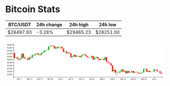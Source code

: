 # Bitcoin Stats

BTC/USDT|24h change|24h high|24h low|
|---|---|---|---|
|$28497.93|-3.28%|$29465.23|$28251.00|

<img src="./chart.svg">

